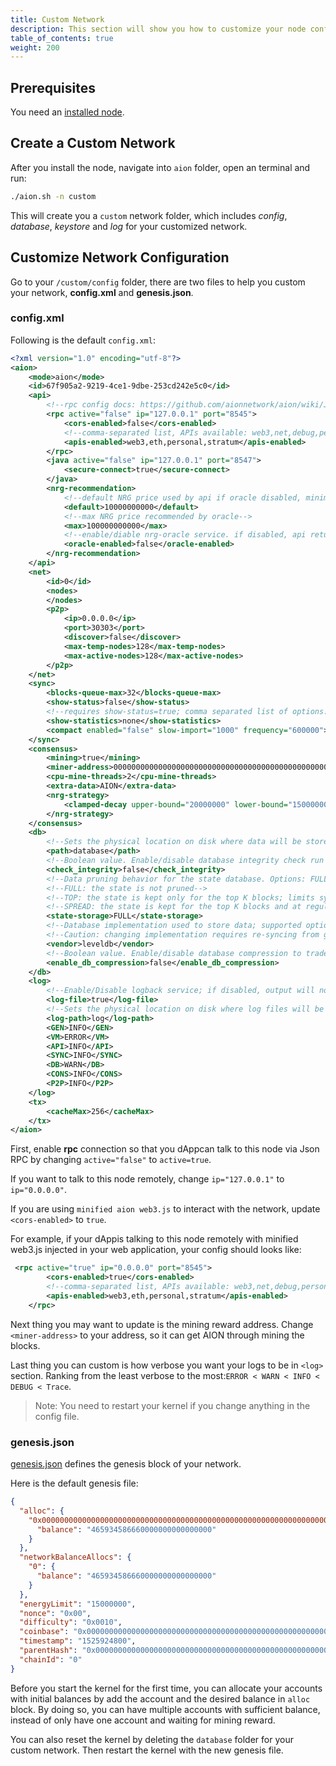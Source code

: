 ```yaml
---
title: Custom Network
description: This section will show you how to customize your node config and genesis file. This will allow you to create a private network for testing your dApp.
table_of_contents: true
weight: 200
---
```


## Prerequisites

You need an [installed node](/developers/nodes/java/install/).

## Create a Custom Network

After you install the node, navigate into `aion` folder, open an terminal and run:

```sh
./aion.sh -n custom
```

This will create you a `custom` network folder, which includes *config*, *database*, *keystore* and *log* for your customized network.

## Customize Network Configuration

Go to your `/custom/config` folder, there are two files to help you custom your network, **config.xml** and **genesis.json**.

### config.xml

Following is the default `config.xml`:

```xml
<?xml version="1.0" encoding="utf-8"?>
<aion>
	<mode>aion</mode>
	<id>67f905a2-9219-4ce1-9dbe-253cd242e5c0</id>
	<api>
		<!--rpc config docs: https://github.com/aionnetwork/aion/wiki/JSON-RPC-API-Docs-->
		<rpc active="false" ip="127.0.0.1" port="8545">
			<cors-enabled>false</cors-enabled>
			<!--comma-separated list, APIs available: web3,net,debug,personal,eth,stratum-->
			<apis-enabled>web3,eth,personal,stratum</apis-enabled>
		</rpc>
		<java active="false" ip="127.0.0.1" port="8547">
			<secure-connect>true</secure-connect>
		</java>
		<nrg-recommendation>
			<!--default NRG price used by api if oracle disabled, minimum price recommended by oracle-->
			<default>10000000000</default>
			<!--max NRG price recommended by oracle-->
			<max>100000000000</max>
			<!--enable/diable nrg-oracle service. if disabled, api returns default NRG price if asked for nrgPrice-->
			<oracle-enabled>false</oracle-enabled>
		</nrg-recommendation>
	</api>
	<net>
		<id>0</id>
		<nodes>
		</nodes>
		<p2p>
			<ip>0.0.0.0</ip>
			<port>30303</port>
			<discover>false</discover>
			<max-temp-nodes>128</max-temp-nodes>
			<max-active-nodes>128</max-active-nodes>
		</p2p>
	</net>
	<sync>
		<blocks-queue-max>32</blocks-queue-max>
		<show-status>false</show-status>
		<!--requires show-status=true; comma separated list of options: [all, peer_states, requests, seeds, leeches, responses, none]-->
		<show-statistics>none</show-statistics>
		<compact enabled="false" slow-import="1000" frequency="600000"></compact>
	</sync>
	<consensus>
		<mining>true</mining>
		<miner-address>0000000000000000000000000000000000000000000000000000000000000000</miner-address>
		<cpu-mine-threads>2</cpu-mine-threads>
		<extra-data>AION</extra-data>
		<nrg-strategy>
			<clamped-decay upper-bound="20000000" lower-bound="15000000"></clamped-decay>
		</nrg-strategy>
	</consensus>
	<db>
		<!--Sets the physical location on disk where data will be stored.-->
		<path>database</path>
		<!--Boolean value. Enable/disable database integrity check run at startup.-->
		<check_integrity>false</check_integrity>
		<!--Data pruning behavior for the state database. Options: FULL, TOP, SPREAD.-->
		<!--FULL: the state is not pruned-->
		<!--TOP: the state is kept only for the top K blocks; limits sync to branching only within the stored blocks-->
		<!--SPREAD: the state is kept for the top K blocks and at regular block intervals-->
		<state-storage>FULL</state-storage>
		<!--Database implementation used to store data; supported options: leveldb, h2, rocksdb.-->
		<!--Caution: changing implementation requires re-syncing from genesis!-->
		<vendor>leveldb</vendor>
		<!--Boolean value. Enable/disable database compression to trade storage space for execution time.-->
		<enable_db_compression>false</enable_db_compression>
	</db>
	<log>
		<!--Enable/Disable logback service; if disabled, output will not be logged.-->
		<log-file>true</log-file>
		<!--Sets the physical location on disk where log files will be stored.-->
		<log-path>log</log-path>
		<GEN>INFO</GEN>
		<VM>ERROR</VM>
		<API>INFO</API>
		<SYNC>INFO</SYNC>
		<DB>WARN</DB>
		<CONS>INFO</CONS>
		<P2P>INFO</P2P>
	</log>
	<tx>
		<cacheMax>256</cacheMax>
	</tx>
</aion>
```

First, enable **rpc** connection so that you dAppcan talk to this node via Json RPC by changing `active="false"` to `active=true`.

If you want to talk to this node remotely, change `ip="127.0.0.1"` to `ip="0.0.0.0"`.

If you are using `minified aion web3.js` to interact with the network, update `<cors-enabled>` to `true`.

For example, if your dAppis talking to this node remotely with minified web3.js injected in your web application, your config should looks like:

```xml
 <rpc active="true" ip="0.0.0.0" port="8545">
        <cors-enabled>true</cors-enabled>
        <!--comma-separated list, APIs available: web3,net,debug,personal,eth,stratum-->
        <apis-enabled>web3,eth,personal,stratum</apis-enabled>
    </rpc>
```

Next thing you may want to update is the mining reward address. Change `<miner-address>` to your address, so it can get AION through mining the blocks.

Last thing you can custom is how verbose you want your logs to be in `<log>` section. Ranking from the least verbose to the most:`ERROR < WARN < INFO < DEBUG < Trace`.

> Note: You need to restart your kernel if you change anything in the config file.

### genesis.json

[genesis.json](https://github.com/aionnetwork/aion/wiki/Genesis-Block) defines the genesis block of your network.

Here is the default genesis file:

```json
{
  "alloc": {
    "0x0000000000000000000000000000000000000000000000000000000000000000": {
      "balance": "465934586660000000000000000"
    }
  },
  "networkBalanceAllocs": {
    "0": {
      "balance": "465934586660000000000000000"
    }
  },
  "energyLimit": "15000000",
  "nonce": "0x00",
  "difficulty": "0x0010",
  "coinbase": "0x0000000000000000000000000000000000000000000000000000000000000000",
  "timestamp": "1525924800",
  "parentHash": "0x0000000000000000000000000000000000000000000000000000000000000000",
  "chainId": "0"
}
```

Before you start the kernel for the first time, you can allocate your accounts with initial balances by add the account and the desired balance in `alloc` block. By doing so, you can have multiple accounts with sufficient balance, instead of only have one account and waiting for mining reward.

You can also reset the kernel by deleting the `database` folder for your custom network. Then restart the kernel with the new genesis file.
